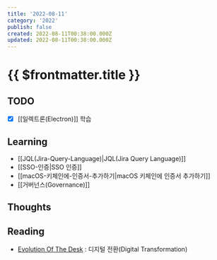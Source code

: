 ```yaml
---
title: '2022-08-11'
category: '2022'
publish: false
created: 2022-08-11T00:38:00.000Z
updated: 2022-08-11T00:38:00.000Z
---
```


# {{ $frontmatter.title }}

## TODO

- [x] [[일렉트론(Electron)]] 학습

## Learning

- [[JQL(Jira-Query-Language)|JQL(Jira Query Language)]]
- [[SSO-인증|SSO 인증]]
- [[macOS-키체인에-인증서-추가하기|macOS 키체인에 인증서 추가하기]]
- [[거버넌스(Governance)]]

## Thoughts

## Reading

- [Evolution Of The Desk](https://youtu.be/uGI00HV7Cfw) : 디지털 전환(Digital Transformation)
